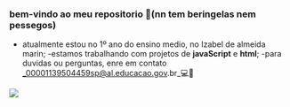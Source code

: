 ### bem-vindo ao meu repositorio 🐒(nn tem beringelas nem pessegos)

- atualmente estou no 1º ano do ensino medio, no Izabel de almeida marin;
-estamos trabalhando com projetos de **javaScript** e **html**;
-para duvidas ou perguntas, enre em contato
_00001139504459sp@al.educacao.gov.br_💻📩

![](https://media.tenor.com/f4PUj7wUIm4AAAAM/cat-tongue.gif)
